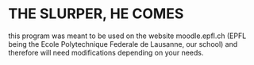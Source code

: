 # THE SLURPER, HE COMES
this program was meant to be used on the website moodle.epfl.ch (EPFL being the Ecole Polytechnique Federale de Lausanne, our school) and therefore will need modifications depending on your needs.
